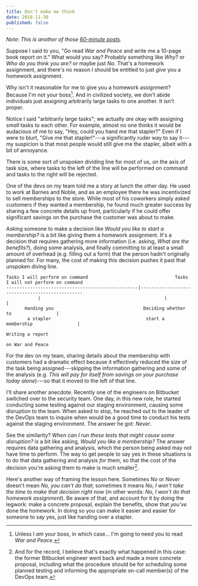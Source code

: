 ```yaml
---
title: Don't make me think
date: 2018-11-30
published: false
---
```


*Note: This is another of those [60-minute posts][1].*

Suppose I said to you, "Go read *War and Peace* and write me a 10-page book
report on it." What would you say? Probably something like *Why?* or *Who do
you think you are?* or maybe just *No.* That's a homework assignment, and
there's no reason I should be entitled to just _give_ you a homework
assignment.

Why isn't it reasonable for me to give you a homework assignment? Because I'm
not your boss[^not-your-boss]. And in civilized society, we don't abide
individuals just assigning arbitrarily large tasks to one another. It isn't
proper.

Notice I said "arbitrarily large tasks"; we actually _are_ okay with assigning
_small_ tasks to each other. For example, almost no one thinks it would be
audacious of me to say, "Hey, could you hand me that stapler?" Even if I were
to blurt, "Give me that stapler!"---a significantly ruder way to say it---my
suspicion is that most people would still give me the stapler, albeit with a
bit of annoyance.

There is some sort of unspoken dividing line for most of us, on the axis of
task size, where tasks to the left of the line will be performed on command and
tasks to the right will be rejected.

One of the devs on my team told me a story at lunch the other day. He used to
work at Barnes and Noble, and as an employee there he was incentivized to sell
memberships to the store. While most of his coworkers simply asked customers if
they wanted a membership, he found much greater success by sharing a few
concrete details up front, particularly if he could offer significant savings
on the purchase the customer was about to make.

Asking someone to make a decision like *Would you like to start a membership?*
is a bit like giving them a homework assignment. It's a decision that requires
gathering more information (i.e. asking, *What are the benefits?*), doing some
analysis, and finally committing to at least a small amount of overhead (e.g.
filling out a form) that the person hadn't originally planned for. For many,
the cost of making this decision pushes it past that unspoken diving line.

```
Tasks I will perform on command                                 Tasks I will not perform on command
--------------------------------------------------|------------------------------------------------
            |                                               |                           |
       Handing you                                  Deciding whether to                 |
        a stapler                                    start a membership                 |
                                                                                 Writing a report
                                                                                 on War and Peace
```

For the dev on my team, sharing details about the membership with customers had
a dramatic effect because it effectively reduced the size of the task being
assigned---skipping the information gathering and some of the analysis (e.g.
*This will pay for itself from savings on your purchase today alone*)---so
that it moved to the left of that line.

I'll share another anecdote. Recently one of the engineers on Bitbucket
switched over to the security team. One day, in this new role, he started
conducting some testing against our staging environment, causing some
disruption to the team. When asked to stop, he reached out to the leader of the
DevOps team to inquire when would be a good time to conduct his tests against
the staging environment. The answer he got: *Never*.

See the similarity? *When can I run these tests that might cause some
disruption?* is a bit like asking, *Would you like a membership?* The answer
requires data gathering and analysis, which the person being asked may not have
time to perform. The way to get people to say yes in these situations is to do
that data gathering and analysis _for_ them, so that the cost of the decision
you're asking them to make is much smaller[^cost-of-decision].

Here's another way of framing the lesson here. Sometimes *No* or *Never*
doesn't mean *No, you can't do that*; sometimes it means *No, I won't take the
time to make that decision right now* (in other words: *No, I won't do that
homework assignment*). Be aware of that, and account for it by doing the
legwork: make a concrete proposal, explain the benefits, show that _you've_
done the homework. In doing so you can make it easier and easier for someone to
say yes, just like handing over a stapler.

[1]: /posts/published-in-60-minutes.html

[^not-your-boss]: Unless I _am_ your boss, in which case... I'm going to need you to read *War and Peace*.

[^cost-of-decision]: And for the record, I believe that's exactly what happened in this case: the former Bitbucket engineer went back and made a more concrete proposal, including what the procedure should be for scheduling some planned testing and informing the appropriate on-call member(s) of the DevOps team.
